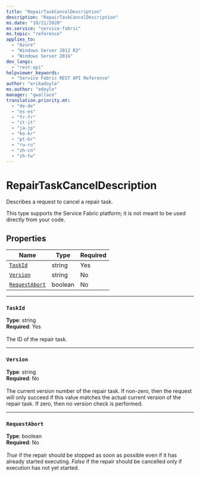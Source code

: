 ```yaml
---
title: "RepairTaskCancelDescription"
description: "RepairTaskCancelDescription"
ms.date: "10/21/2020"
ms.service: "service-fabric"
ms.topic: "reference"
applies_to: 
  - "Azure"
  - "Windows Server 2012 R2"
  - "Windows Server 2016"
dev_langs: 
  - "rest-api"
helpviewer_keywords: 
  - "Service Fabric REST API Reference"
author: "erikadoyle"
ms.author: "edoyle"
manager: "gwallace"
translation.priority.mt: 
  - "de-de"
  - "es-es"
  - "fr-fr"
  - "it-it"
  - "ja-jp"
  - "ko-kr"
  - "pt-br"
  - "ru-ru"
  - "zh-cn"
  - "zh-tw"
---
```

# RepairTaskCancelDescription

Describes a request to cancel a repair task.

This type supports the Service Fabric platform; it is not meant to be used directly from your code.


## Properties
| Name | Type | Required |
| --- | --- | --- |
| [`TaskId`](#taskid) | string | Yes |
| [`Version`](#version) | string | No |
| [`RequestAbort`](#requestabort) | boolean | No |

____
### `TaskId`
__Type__: string <br/>
__Required__: Yes<br/>
<br/>
The ID of the repair task.

____
### `Version`
__Type__: string <br/>
__Required__: No<br/>
<br/>
The current version number of the repair task. If non-zero, then the request will only succeed if this value matches the actual current version of the repair task. If zero, then no version check is performed.

____
### `RequestAbort`
__Type__: boolean <br/>
__Required__: No<br/>
<br/>
_True_ if the repair should be stopped as soon as possible even if it has already started executing. _False_ if the repair should be cancelled only if execution has not yet started.
